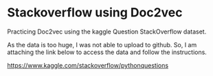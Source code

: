 # Stackoverflow using Doc2vec


Practicing Doc2vec using the kaggle Question StackOverflow dataset.

As the data is too huge, I was not able to upload to github. So, I am attaching the link below to access the data and follow the instructions.

https://www.kaggle.com/stackoverflow/pythonquestions
